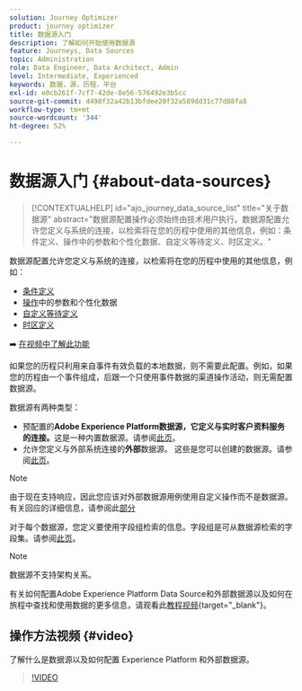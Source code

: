 ```yaml
---
solution: Journey Optimizer
product: journey optimizer
title: 数据源入门
description: 了解如何开始使用数据源
feature: Journeys, Data Sources
topic: Administration
role: Data Engineer, Data Architect, Admin
level: Intermediate, Experienced
keywords: 数据，源，历程，平台
exl-id: e0cb261f-7cf7-42de-8e56-576492e3b5cc
source-git-commit: d498f32a42b13bfdee20f32a589dd31c77d88fa8
workflow-type: tm+mt
source-wordcount: '344'
ht-degree: 52%

---
```


# 数据源入门 {#about-data-sources}

>[!CONTEXTUALHELP]
>id="ajo_journey_data_source_list"
>title="关于数据源"
>abstract="数据源配置操作必须始终由技术用户执行。数据源配置允许您定义与系统的连接，以检索将在您的历程中使用的其他信息，例如：条件定义、操作中的参数和个性化数据、自定义等待定义、时区定义。"

数据源配置允许您定义与系统的连接，以检索将在您的历程中使用的其他信息，例如：

* [条件定义](../building-journeys/condition-activity.md)
* [操作](../action/action.md)中的参数和个性化数据
* [自定义等待定义](../building-journeys/wait-activity.md#custom)
* [时区定义](../building-journeys/timezone-management.md)

➡️ [在视频中了解此功能](#video)

如果您的历程只利用来自事件有效负载的本地数据，则不需要此配置。例如，如果您的历程由一个事件组成，后跟一个只使用事件数据的渠道操作活动，则无需配置数据源。

数据源有两种类型：

* 预配置的&#x200B;**Adobe Experience Platform数据源，它定义与实时客户资料服务的连接。**&#x200B;这是一种内置数据源。请参阅[此页](../datasource/adobe-experience-platform-data-source.md)。
* 允许您定义与外部系统连接的&#x200B;**外部**&#x200B;数据源。 这些是您可以创建的数据源。请参阅[此页](../datasource/external-data-sources.md)。

>[!NOTE]
>
>由于现在支持响应，因此您应该对外部数据源用例使用自定义操作而不是数据源。 有关回应的详细信息，请参阅此[部分](../action/action-response.md)

对于每个数据源，您定义要使用字段组检索的信息。字段组是可从数据源检索的字段集。请参阅[此页](../datasource/configure-data-sources.md#define-field-groups)。

>[!NOTE]
>
>数据源不支持架构关系。

有关如何配置Adobe Experience Platform Data Source和外部数据源以及如何在旅程中查找和使用数据的更多信息，请观看此[教程视频](https://experienceleague.adobe.com/docs/journey-optimizer-learn/tutorials/journey-configuration/configure-data-sources.html){target="_blank"}。

## 操作方法视频 {#video}

了解什么是数据源以及如何配置 Experience Platform 和外部数据源。

>[!VIDEO](https://video.tv.adobe.com/v/334256?quality=12)

